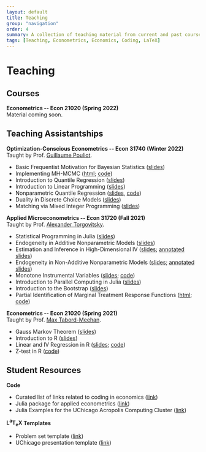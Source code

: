 ```yaml
---
layout: default
title: Teaching
group: "navigation"
order: 4
summary: A collection of teaching material from current and past courses.
tags: [Teaching, Econometrics, Economics, Coding, LaTeX]
---
```


# Teaching

## Courses

**Econometrics -- Econ 21020 (Spring 2022)**  
Material coming soon.

## Teaching Assistantships

**Optimization-Conscious Econometrics -- Econ 31740 (Winter 2022)**   
Taught by Prof. [Guillaume Pouliot](https://sites.google.com/site/guillaumeallairepouliot/). 
- Basic Frequentist Motivation for Bayesian Statistics ([slides](assets/teaching/Winter2022-Econ-31740/Econ_31740_discussion_1.pdf))
- Implementing MH-MCMC ([html](/assets/teaching/Winter2022-Econ-31740/Econ_31740_discussion_2.html); [code](/assets/teaching/Winter2022-Econ-31740/Econ_31740_discussion_2.ipynb))
- Introduction to Quantile Regression ([slides](assets/teaching/Winter2022-Econ-31740/Econ_31740_discussion_3.pdf))
- Introduction to Linear Programming ([slides](assets/teaching/Winter2022-Econ-31740/Econ_31740_discussion_4.pdf))
- Nonparametric Quantile Regression ([slides](assets/teaching/Winter2022-Econ-31740/Econ_31740_discussion_5.pdf), [code](assets/teaching/Winter2022-Econ-31740/example_npqr.ipynb))
- Duality in Discrete Choice Models ([slides](assets/teaching/Winter2022-Econ-31740/Econ_31740_discussion_6.pdf))
- Matching via Mixed Integer Programming ([slides](assets/teaching/Winter2022-Econ-31740/Econ_31740_discussion_7.pdf))

**Applied Microeconometrics -- Econ 31720 (Fall 2021)**  
Taught by Prof. [Alexander Torgovitsky](https://a-torgovitsky.github.io/).
- Statistical Programming in Julia ([slides](/assets/teaching/Fall2021-Econ-31720/Econ_31720_discussion_1.pdf))
- Endogeneity in Additive Nonparametric Models ([slides](/assets/teaching/Fall2021-Econ-31720/Econ_31720_discussion_2.pdf))
- Estimation and Inference in High-Dimensional IV ([slides](/assets/teaching/Fall2021-Econ-31720/Econ_31720_discussion_3.pdf); [annotated slides](/assets/teaching/Fall2021-Econ-31720/Econ_31720_discussion_3_annotated.pdf))
- Endogeneity in Non-Additive Nonparametric Models ([slides](/assets/teaching/Fall2021-Econ-31720/Econ_31720_discussion_4.pdf); [annotated slides](/assets/teaching/Fall2021-Econ-31720/Econ_31720_discussion_4_annotated.pdf))
- Monotone Instrumental Variables ([slides](/assets/teaching/Fall2021-Econ-31720/Econ_31720_discussion_5.pdf); [code](/assets/teaching/Fall2021-Econ-31720/Econ_31720_discussion_5.ipynb))
- Introduction to Parallel Computing in Julia ([slides](/assets/teaching/Fall2021-Econ-31720/Econ_31720_discussion_6.pdf))
- Introduction to the Bootstrap ([slides](/assets/teaching/Fall2021-Econ-31720/Econ_31720_discussion_7.pdf))
- Partial Identification of Marginal Treatment Response Functions ([html](/assets/teaching/Fall2021-Econ-31720/Econ_31720_discussion_8.html); [code](/assets/teaching/Fall2021-Econ-31720/Econ_31720_discussion_8.ipynb))

**Econometrics -- Econ 21020 (Spring 2021)**  
Taught by Prof. [Max Tabord-Meehan](https://sites.google.com/site/mtabordmeehan).
- Gauss Markov Theorem ([slides](/assets/teaching/Spring2020-Econ-21020/Econ21020_GMT.pdf))
- Introduction to R ([slides](/assets/teaching/Spring2020-Econ-21020/assets/teaching/Spring2020-Econ-21020/Econ21020_Intro_to_R.pdf))
- Linear and IV Regression in R ([slides](/assets/teaching/Spring2020-Econ-21020/Econ21020_Regression_in_R.pdf); [code](/assets/teaching/Spring2020-Econ-21020/linear_regression.R))
- Z-test in R ([code](/assets/teaching/Spring2020-Econ-21020/z-test.R))

## Student Resources

**Code**
- Curated list of links related to coding in economics ([link](https://github.com/code-econ/awesome-econ))
- Julia package for applied econometrics ([link](https://github.com/thomaswiemann/MyMethods.jl))
- Julia Examples for the UChicago Acropolis Computing Cluster ([link](assets/teaching/Fall2021-Econ-31720/AcropolisExamples_Julia.zip))

**<span class="latex">L<sup>a</sup>T<sub>e</sub>X</span> Templates**
- Problem set template ([link](/assets/teaching/other/pset_template.zip))
- UChicago presentation template ([link](/assets/teaching/other/uchicago_beamer_template.zip))
